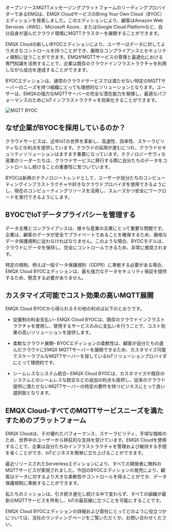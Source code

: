 オープンソースMQTTメッセージングプラットフォームのリーディングプロバイダーであるEMQは、EMQX CloudサービスのBring Your Own Cloud（BYOC）エディションを発表しました。このエディションにより、顧客はAmazon Web Services（AWS）、Microsoft Azure、またはGoogle Cloud Platformなど、自分自身が選んだクラウド環境にMQTTクラスターを展開することができます。

EMQX Cloudの新しいBYOCエディションにより、ユーザーはデータに対してより大きなコントロールを持つことができ、厳格なコンプライアンスとセキュリティ規制に従うことができます。EMQがMQTTサービスの管理と最適化における専門知識を活用することで、企業は既存のクラウドインフラストラクチャを利用しながら成功を達成することができます。

BYOCエディションは、通常のクラウドサービスでは満たせない特定のMQTTサーバーのニーズを持つ組織にとっても理想的なソリューションとなります。ユーザーは、EMQXの強力なMQTTサーバーの完全な潜在能力を発揮し、最適なパフォーマンスのためにIoTインフラストラクチャを効率化することができます。


![MQTT BYOC](https://assets.emqx.com/images/2b24d9038582f3f17b9464018e0c2048.png)


## なぜ企業がBYOCを採用しているのか？

クラウドサービスは、近年IoTの世界を革新し、高速性、効率性、スケーラビリティなどの利点を提供しています。クラウドの採用が進むにつれ、クラウドセキュリティソリューションはますます重要になっています。テクノロジーサヴィな産業のリーダーたちは、クラウドサービスに移行する際に自分たちのデータをコントロールし続けることの重要性に気づいています。

BYOCは新興のテクノロジートレンドとして、ユーザーが自分たちのコンピューティングインフラストラクチャや好きなクラウドプロバイダを使用できるようにし、現在のコンピューティングリソースを活用し、スムーズかつ安全にワークロードを実行できるようにします。

## BYOCでIoTデータプライバシーを管理する

データ主権とコンプライアンスは、様々な産業の企業にとって重要な問題です。企業は、顧客のデータが安全でプライベートであることを確保するため、厳格なデータ保護規制に従わなければなりません。このような場合、BYOCモデルは、クラウドにデータを保持し、完全にコントロールできるため、非常に推奨されます。

特定の規制、例えば一般データ保護規則（GDPR）に準拠する必要がある場合、EMQX Cloud BYOCエディションは、最も強力なデータセキュリティ保証を提供するため、懸念する必要がありません。


## カスタマイズ可能でコスト効果の高いMQTT展開

EMQX Cloud BYOCから得られるその他の利点は以下のとおりです。

- 従量制の料金支払い– EMQX Cloud BYOCは、既存のクラウドインフラストラクチャを使用し、使用するサービスのみに支払いを行うことで、コスト効果の高いソリューションを提供します。

- 柔軟なクラウド展開– BYOCエディションの柔軟性は、顧客が自分たちの選んだクラウドにEMQX MQTTサーバーを展開できるため、カスタマイズ可能でスケーラブルなMQTTサーバーを探しているIoTソリューションプロバイダにとって理想的です。

- シームレスなシステム統合– EMQX Cloud BYOCは、カスタマイズや既存のシステムとのシームレスな統合などの追加の利点も提供し、従来のクラウド提供に満たせないMQTTサーバーの特定の要件を持つビジネスにとって良い選択肢となります。 

## EMQX Cloud–すべてのMQTTサービスニーズを満たすためのプラットフォーム 

EMQX Cloudは、その優れたパフォーマンス、スケーラビリティ、手頃な価格のため、世界中のユーザーから熱狂的な支持を受けています。EMQX Cloudを使用することで、企業は自分たちのインフラストラクチャを管理および維持する手間を省くことができ、IoTビジネスを簡単に立ち上げることができます。

最近リリースされたServerlessエディションにより、すべての開発者に無料のMQTTサービスが実現されました。今回のBYOCエディションの発売により、顧客はデータに対するより大きな柔軟性やコントロールを得ることができ、データ保護規制に準拠することができます。

私たちのミッションは、引き続き進化し続ける中で変わらず、すべての組織が最新のMQTTサービスを所有し、IoTの最前線に立つことを可能にすることです。

EMQX Cloud BYOCエディションの詳細および貴社にとってどのように役立つかについては、当社のランディングページをご覧いただくか、お問い合わせください。
